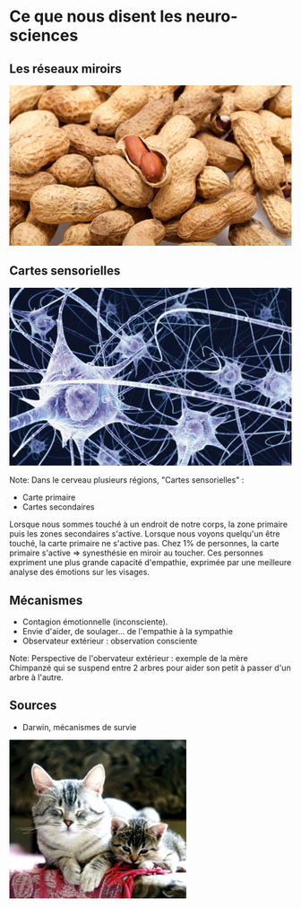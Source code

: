# Ce que nous disent les neuro-sciences



## Les réseaux miroirs

![neurones](/resources/cacahuetes.jpg)



## Cartes sensorielles

![neurones](/resources/neurones.png)

Note:
Dans le cerveau plusieurs régions, "Cartes sensorielles" :
- Carte primaire
- Cartes secondaires

Lorsque nous sommes touché à un endroit de notre corps, la zone primaire puis les zones secondaires s'active.
Lorsque nous voyons quelqu'un être touché, la carte primaire ne s'active pas.
Chez 1% de personnes, la carte primaire s'active => synesthésie en miroir au toucher. Ces personnes expriment une plus grande capacité d'empathie, exprimée par une meilleure analyse des émotions sur les visages.



## Mécanismes
- Contagion émotionnelle (inconsciente).
- Envie d'aider, de soulager... de l'empathie à la sympathie
- Observateur extérieur : observation consciente

Note:
Perspective de l'obervateur extérieur : exemple de la mère Chimpanzé qui se suspend entre 2 arbres pour aider son petit à passer d'un arbre à l'autre.



## Sources

- Darwin, mécanismes de survie


![chats](/resources/chats.jpg)

